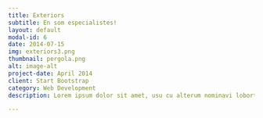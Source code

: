 ```yaml
---
title: Exteriors 
subtitle: En som especialistes!
layout: default
modal-id: 6
date: 2014-07-15
img: exteriors3.png
thumbnail: pergola.png
alt: image-alt
project-date: April 2014
client: Start Bootstrap
category: Web Development
description: Lorem ipsum dolor sit amet, usu cu alterum nominavi lobortis. At duo novum diceret. Tantas apeirian vix et, usu sanctus postulant inciderint ut, populo diceret necessitatibus in vim. Cu eum dicam feugiat noluisse.

---
```

